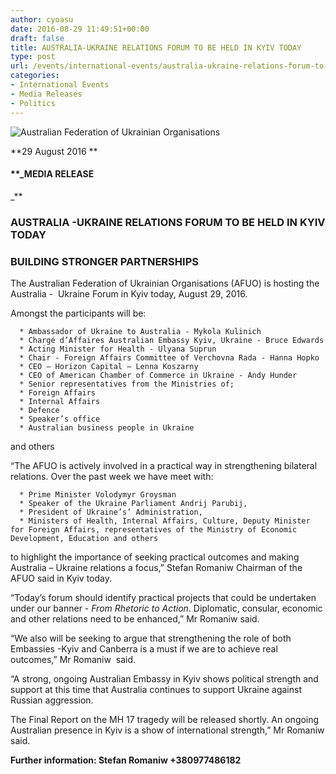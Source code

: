 ```yaml
---
author: cyoasu
date: 2016-08-29 11:49:51+00:00
draft: false
title: AUSTRALIA-UKRAINE RELATIONS FORUM TO BE HELD IN KYIV TODAY
type: post
url: /events/international-events/australia-ukraine-relations-forum-to-be-held-in-kyiv-today/
categories:
- International Events
- Media Releases
- Politics
---
```


![Australian Federation of Ukrainian Organisations](http://www.ozeukes.com/wp-content/uploads/2014/10/image001.png)


**29 August 2016 **


#### **_MEDIA RELEASE
_**




### AUSTRALIA -UKRAINE RELATIONS FORUM TO BE HELD IN KYIV TODAY




### BUILDING STRONGER PARTNERSHIPS


The Australian Federation of Ukrainian Organisations (AFUO) is hosting the Australia -  Ukraine Forum in Kyiv today, August 29, 2016.

Amongst the participants will be:



 	  * Ambassador of Ukraine to Australia - Mykola Kulinich
 	  * Chargé d’Affaires Australian Embassy Kyiv, Ukraine - Bruce Edwards
 	  * Acting Minister for Health - Ulyana Suprun
 	  * Chair - Foreign Affairs Committee of Verchovna Rada - Hanna Hopko
 	  * CEO – Horizon Capital – Lenna Koszarny
 	  * CEO of American Chamber of Commerce in Ukraine - Andy Hunder
 	  * Senior representatives from the Ministries of;
 	  * Foreign Affairs
 	  * Internal Affairs
 	  * Defence
 	  * Speaker’s office
 	  * Australian business people in Ukraine

and others

“The AFUO is actively involved in a practical way in strengthening bilateral relations. Over the past week we have meet with:

 	  * Prime Minister Volodymyr Groysman
 	  * Speaker of the Ukraine Parliament Andrij Parubij,
 	  * President of Ukraine’s’ Administration,
 	  * Ministers of Health, Internal Affairs, Culture, Deputy Minister for Foreign Affairs, representatives of the Ministry of Economic Development, Education and others

to highlight the importance of seeking practical outcomes and making Australia – Ukraine relations a focus,” Stefan Romaniw Chairman of the AFUO said in Kyiv today.

“Today’s forum should identify practical projects that could be undertaken under our banner - _From Rhetoric to Action_. Diplomatic, consular, economic and other relations need to be enhanced,” Mr Romaniw said.

“We also will be seeking to argue that strengthening the role of both Embassies -Kyiv and Canberra is a must if we are to achieve real outcomes,” Mr Romaniw  said.

“A strong, ongoing Australian Embassy in Kyiv shows political strength and support at this time that Australia continues to support Ukraine against Russian aggression.

The Final Report on the MH 17 tragedy will be released shortly. An ongoing Australian presence in Kyiv is a show of international strength,” Mr Romaniw said.

**Further information: Stefan Romaniw +380977486182**
